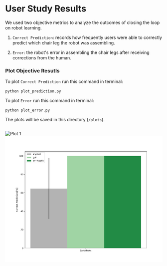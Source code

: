 # User Study Results
We used two objective metrics to analyze the outcomes of closing the loop on robot learning.

1. `Correct Prediction`: records how frequently users were able to correctly predict which chair leg the robot was assembling.

2. `Error`: the robot's error in assembling the chair legs after receiving corrections from the human.


### Plot Objective Resutls
To plot `Correct Prediction` run this command in terminal:
```
python plot_prediction.py
```
To plot `Error` run this command in terminal:
```
python plot_error.py
```
The plots will be saved in this directory (`/plots`).

<div style="display: flex; justify-content: space-between;">

![Plot 1](eroor.png)
![Plot 2](prediction.png)